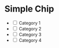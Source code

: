 <div data-s-chip="Simple Chip" 
    data-s-chip-show-clear-in-button="true"
    data-s-chip-show-clear-in-modal="false"
    data-s-chip-show-close-button="false"
    data-s-chip-close-on-change="false"
    data-s-chip-show-bubble="false">
    <h1 class="mb-2 text-lg">Simple Chip</h1> 
    <ul class="">									
        <li class="flex items-baseline gap-2">
            <input type="checkbox" name="category[]" id="category-1" value="1" class="cursor-pointer">
            <label for="category-1" class="inline-block my-1 cursor-pointer">Category 1</label>
        </li>
        <li class="flex items-baseline gap-2">
            <input type="checkbox" name="category[]" id="category-2" value="1" class="cursor-pointer">
            <label for="category-2" class="inline-block my-1 cursor-pointer">Category 2</label>
        </li>
        <li class="flex items-baseline gap-2">
            <input type="checkbox" name="category[]" id="category-3" value="1" class="cursor-pointer">
            <label for="category-3" class="inline-block my-1 cursor-pointer">Category 3</label>
        </li>
        <li class="flex items-baseline gap-2">
            <input type="checkbox" name="category[]" id="category-4" value="1" class="cursor-pointer">
            <label for="category-4" class="inline-block my-1 cursor-pointer">Category 4</label>
        </li>
    </ul>
</div>
